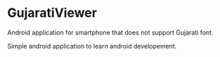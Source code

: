# GujaratiViewer
Android application for smartphone that does not support Gujarati font.

Simple android application to learn android developement.
